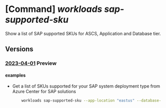 # [Command] _workloads sap-supported-sku_

Show a list of SAP supported SKUs for ASCS, Application and Database tier.

## Versions

### [2023-04-01](/Resources/mgmt-plane/L3N1YnNjcmlwdGlvbnMve30vcHJvdmlkZXJzL21pY3Jvc29mdC53b3JrbG9hZHMvbG9jYXRpb25zL3t9L3NhcHZpcnR1YWxpbnN0YW5jZW1ldGFkYXRhL2RlZmF1bHQvZ2V0c2Fwc3VwcG9ydGVkc2t1/2023-04-01.xml) **Preview**

<!-- mgmt-plane /subscriptions/{}/providers/microsoft.workloads/locations/{}/sapvirtualinstancemetadata/default/getsapsupportedsku 2023-04-01 -->

#### examples

- Get a list of SKUs supported for your SAP system deployment type from Azure Center for SAP solutions
    ```bash
        workloads sap-supported-sku --app-location "eastus" --database-type "HANA" --deployment-type "ThreeTier" --environment "Prod" --high-availability-type "AvailabilitySet" --sap-product "S4HANA" --location "eastus"
    ```
